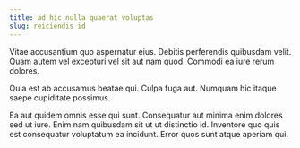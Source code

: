 ```yaml
---
title: ad hic nulla quaerat voluptas
slug: reiciendis id
---
```


Vitae accusantium quo aspernatur eius. Debitis perferendis quibusdam velit. Quam autem vel excepturi vel sit aut nam quod. Commodi ea iure rerum dolores.

Quia est ab accusamus beatae qui. Culpa fuga aut. Numquam hic itaque saepe cupiditate possimus.

Ea aut quidem omnis esse qui sunt. Consequatur aut minima enim dolores sed ut iure. Enim nam quibusdam sit ut ut distinctio id. Inventore quo quis est consequatur voluptatum ea incidunt. Error quos sunt atque aperiam qui.
